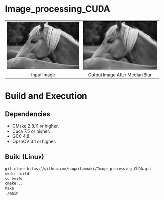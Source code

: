 # Image_processing_CUDA
<table>
  <tr>
    <td><img src="img/input.jpg"></td>
    <td><img src="img/output_cpu.jpg"></td>
  </tr>
  <tr>
    <td align="middle">Input Image</td>
    <td align="middle">Output Image After Median Blur</td>
  </tr>
</table>

# Build and Execution

## Dependencies

  * CMake 2.8.11 or higher.
  * Cuda 7.5 or higher.
  * GCC 4.8.
  * OpenCV 3.1 or higher.

## Build (Linux)

    git clone https://github.com/nagaitomoaki/Image_processing_CUDA.git
    mkdir build
    cd build
    cmake ..
    make
    ./main
